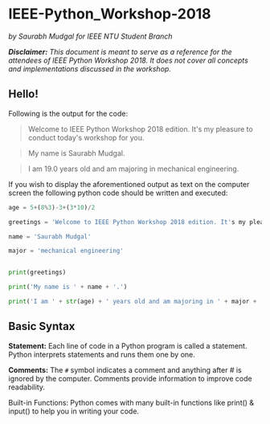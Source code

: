 # IEEE-Python_Workshop-2018
*by Saurabh Mudgal for IEEE NTU Student Branch*

*__Disclaimer:__ This document is meant to serve as a reference for the attendees of IEEE Python Workshop 2018. It does not cover all concepts and implementations discussed in the workshop.*


## Hello!

Following is the output for the code:

> Welcome to IEEE Python Workshop 2018 edition. It's my pleasure to conduct today's workshop for you.

>My name is Saurabh Mudgal.

>I am 19.0 years old and am majoring in mechanical engineering.

If you wish to display the aforementioned output as text on the computer screen the following python code should be written and executed:

```python 3
age = 5+(8%3)-3+(3*10)/2

greetings = 'Welcome to IEEE Python Workshop 2018 edition. It's my pleasure to conduct today's workshop for you.'

name = 'Saurabh Mudgal'

major = 'mechanical engineering'


print(greetings)

print('My name is ' + name + '.')

print('I am ' + str(age) + ' years old and am majoring in ' + major + '.')
```

## Basic Syntax

__Statement:__ Each line of code in a Python program is called a statement. Python interprets statements and runs them one by one.

__Comments:__ The `#` symbol indicates a comment and anything after # is ignored by the computer. Comments provide information to improve code readability.

Built-in Functions: Python comes with many built-in functions like print() & input() to help you in writing your code.
